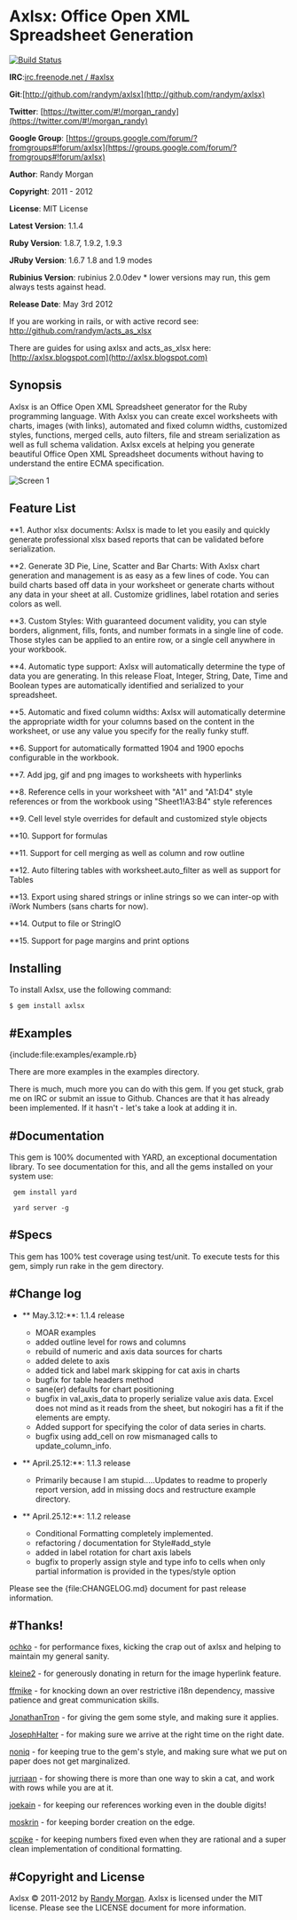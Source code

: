 Axlsx: Office Open XML Spreadsheet Generation
====================================
[![Build Status](https://secure.travis-ci.org/randym/axlsx.png)](http://travis-ci.org/randym/axlsx/)

**IRC**:[irc.freenode.net / #axlsx](irc://irc.freenode.net/axlsx)

**Git**:[http://github.com/randym/axlsx](http://github.com/randym/axlsx)

**Twitter**: [https://twitter.com/#!/morgan_randy](https://twitter.com/#!/morgan_randy)

**Google Group**: [https://groups.google.com/forum/?fromgroups#!forum/axlsx](https://groups.google.com/forum/?fromgroups#!forum/axlsx)

**Author**:  Randy Morgan

**Copyright**:    2011 - 2012

**License**: MIT License

**Latest Version**: 1.1.4

**Ruby Version**: 1.8.7, 1.9.2, 1.9.3

**JRuby Version**: 1.6.7 1.8 and 1.9 modes

**Rubinius Version**: rubinius 2.0.0dev * lower versions may run, this gem always tests against head.

**Release Date**: May 3rd 2012

If you are working in rails, or with active record see:
http://github.com/randym/acts_as_xlsx

There are guides for using axlsx and acts_as_xlsx here:
[http://axlsx.blogspot.com](http://axlsx.blogspot.com)

Synopsis
--------

Axlsx is an Office Open XML Spreadsheet generator for the Ruby programming language.
With Axlsx you can create excel worksheets with charts, images (with links), automated and fixed column widths, customized styles, functions, merged cells, auto filters, file and stream serialization  as well as full schema validation. Axlsx excels at helping you generate beautiful Office Open XML Spreadsheet documents without having to understand the entire ECMA specification.

![Screen 1](https://github.com/randym/axlsx/raw/master/examples/sample.png)



Feature List
------------

**1. Author xlsx documents: Axlsx is made to let you easily and quickly generate professional xlsx based reports that can be validated before serialization.

**2. Generate 3D Pie, Line, Scatter and Bar Charts: With Axlsx chart generation and management is as easy as a few lines of code. You can build charts based off data in your worksheet or generate charts without any data in your sheet at all. Customize gridlines, label rotation and series colors as well.

**3. Custom Styles: With guaranteed document validity, you can style borders, alignment, fills, fonts, and number formats in a single line of code. Those styles can be applied to an entire row, or a single cell anywhere in your workbook.

**4. Automatic type support: Axlsx will automatically determine the type of data you are generating. In this release Float, Integer, String, Date, Time and Boolean types are automatically identified and serialized to your spreadsheet.

**5. Automatic and fixed column widths: Axlsx will automatically determine the appropriate width for your columns based on the content in the worksheet, or use any value you specify for the really funky stuff.

**6. Support for automatically formatted 1904 and 1900 epochs configurable in the workbook.

**7. Add jpg, gif and png images to worksheets with hyperlinks

**8. Reference cells in your worksheet with "A1" and "A1:D4" style references or from the workbook using "Sheet1!A3:B4" style references

**9. Cell level style overrides for default and customized style objects

**10. Support for formulas

**11. Support for cell merging as well as column and row outline

**12. Auto filtering tables with worksheet.auto_filter as well as support for Tables

**13. Export using shared strings or inline strings so we can inter-op with iWork Numbers (sans charts for now).

**14. Output to file or StringIO

**15. Support for page margins and print options

Installing
----------

To install Axlsx, use the following command:

    $ gem install axlsx

#Examples
------

{include:file:examples/example.rb}

There are more examples in the examples directory.

There is much, much more you can do with this gem. If you get stuck, grab me on IRC or submit an issue to Github. Chances are that it has already been implemented. If it hasn't - let's take a look at adding it in.

#Documentation
--------------
This gem is 100% documented with YARD, an exceptional documentation library. To see documentation for this, and all the gems installed on your system use:

     gem install yard

     yard server -g

#Specs
------
This gem has 100% test coverage using test/unit. To execute tests for this gem, simply run rake in the gem directory.

#Change log
---------
- ** May.3.12:**: 1.1.4 release
   - MOAR examples
   - added outline level for rows and columns
   - rebuild of numeric and axis data sources for charts
   - added delete to axis
   - added tick and label mark skipping for cat axis in charts
   - bugfix for table headers method
   - sane(er) defaults for chart positioning
   - bugfix in val_axis_data to properly serialize value axis data. Excel does not mind as it reads from the sheet, but nokogiri has a fit if the elements are empty.
   - Added support for specifying the color of data series in charts.
   - bugfix using add_cell on row mismanaged calls to update_column_info.

- ** April.25.12:**: 1.1.3 release
   - Primarily because I am stupid.....Updates to readme to properly report version, add in missing docs and restructure example directory.

- ** April.25.12:**: 1.1.2 release
   - Conditional Formatting completely implemented.
   - refactoring / documentation for Style#add_style
   - added in label rotation for chart axis labels
   - bugfix to properly assign style and type info to cells when only partial information is provided in the types/style option

Please see the {file:CHANGELOG.md} document for past release information.

#Thanks!
--------
[ochko](https://github.com/ochko) - for performance fixes, kicking the crap out of axlsx and helping to maintain my general sanity.

[kleine2](https://github.com/kleine2) - for generously donating in return for the image hyperlink feature.

[ffmike](https://github.com/ffmike) - for knocking down an over restrictive i18n dependency, massive patience and great communication skills.

[JonathanTron](https://github.com/JonathanTron) - for giving the gem some style, and making sure it applies.

[JosephHalter](https://github.com/JosephHalter) - for making sure we arrive at the right time on the right date.

[noniq](https://github.com/noniq) - for keeping true to the gem's style, and making sure what we put on paper does not get marginalized.

[jurriaan](https://github.com/jurriaan) - for showing there is more than one way to skin a cat, and work with rows while you are at it.

[joekain](https://github.com/joekain) - for keeping our references working even in the double digits!

[moskrin](https://github.com/moskrin) - for keeping border creation on the edge.

[scpike](https://github.com/scpike) - for keeping numbers fixed even when they are rational and a super clean implementation of conditional formatting.

#Copyright and License
----------

Axlsx &copy; 2011-2012 by [Randy Morgan](mailto:digial.ipseity@gmail.com). Axlsx is
licensed under the MIT license. Please see the LICENSE document for more information.
